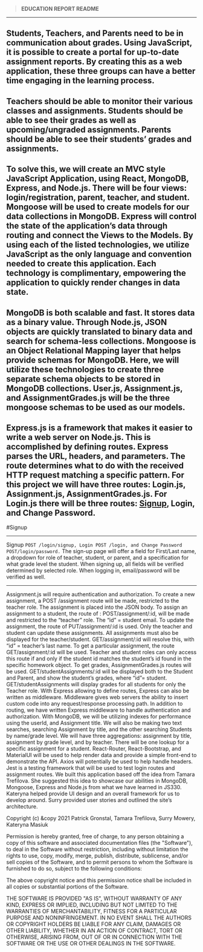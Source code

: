>**EDUCATION REPORT README**
---
Students, Teachers, and Parents need to be in communication about grades. Using JavaScript, it is possible to create a portal for up-to-date assignment reports. By creating this as a web application, these three groups can have a better time engaging in the learning process.
---
Teachers should be able to monitor their various classes and assignments. Students should be able to see their grades as well as upcoming/ungraded assignments. Parents should be able to see their students’ grades and assignments.
---
To solve this, we will create an MVC style JavaScript Application, using React, MongoDB, Express, and Node.js. There will be four views: login/registration, parent, teacher, and student. Mongoose will be used to create models for our data collections in MongoDB. Express will control the state of the application’s data through routing and connect the Views to the Models. By using each of the listed technologies, we utilize JavaScript as the only language and convention needed to create this application. Each technology is complimentary, empowering the application to quickly render changes in data state.
---
MongoDB is both scalable and fast. It stores data as a binary value. Through Node.js, JSON objects are quickly translated to binary data and search for schema-less collections. Mongoose is an Object Relational Mapping layer that helps provide schemas for MongoDB. Here, we will utilize these technologies to create three separate schema objects to be stored in MongoDB collections. User.js, Assignment.js, and AssignmentGrades.js will be the three mongoose schemas to be used as our models.
---
Express.js is a framework that makes it easier to write a web server on Node.js. This is accomplished by defining routes. Express parses the URL, headers, and parameters. The route determines what to do with the received HTTP request matching a specific pattern. For this project we will have three routes: Login.js, Assignment.js, AssignmentGrades.js.
For Login.js there will be three routes: [Signup](README.md#Signup), Login, and Change Password.
---
#Signup
***
Signup `POST /login/signup, Login POST /login, and Change Password POST/login/password.` The sign-up page will offer a field for First/Last name, a dropdown for role of teacher, student, or parent, and a specification for what grade level the student. When signing up, all fields will be verified determined by selected role. When logging in, email/password will be verified as well.
***
Assignment.js will require authentication and authorization. To create a new assignment, a POST /assignment route will be made, restricted to the teacher role. The assignment is placed into the JSON body. To assign an assignment to a student, the route of : POST/assignment/:id, will be made and restricted to the “teacher” role. The “id” = student email. To update the assignment, the route of PUT/assignment/:id is used. Only the teacher and student can update these assignments. All assignments must also be displayed for the teacher/student. GET/assignment/:id will resolve this, with “id” = teacher’s last name. To get a particular assignment, the route GET/assignment/:id will be used. Teacher and student roles can only access this route if and only if the student id matches the student’s id found in the specific homework object. To get grades, AssignmentGrades.js routes will be used. GET/studentAssignments/:id will be displayed both to the Student and Parent, and show the student’s grades, where “id”= student. GET/studentAssignments will display grades for all students for only the Teacher role. With Express allowing to define routes, Express can also be written as middleware. Middleware gives web servers the ability to insert custom code into any request/response processing path. In addition to routing, we have written Express middleware to handle authentication and authorization. With MongoDB, we will be utilizing indexes for performance using the userId, and Assignment title. We will also be making two text searches, searching Assignment by title, and the other searching Students by name/grade level. We will have three aggregations: assignment by title, assignment by grade level, and by teacher. There will be one lookup for a specific assignment for a student. React-Router, React-Bootstrap, and MaterialUI will be used to help render data and provide a simple front-end to demonstrate the API. Axios will potentially be used to help handle headers. Jest is a testing framework that will be used to test login routes and assignment routes. We built this application based off the idea from Tamara Trefilova. She suggested this idea to showcase our abilities in MongoDB, Mongoose, Express and Node.js from what we have learned in JS330. Kateryna helped provide UI design and an overall framework for us to develop around. Surry provided user stories and outlined the site’s architecture.

Copyright (c) &copy 2021 Patrick Gronstal, Tamara Trefilova, Surry Mowery, Kateryna Masiuk



Permission is hereby granted, free of charge, to any person obtaining a copy of this software and associated documentation files (the "Software"), to deal in the Software without restriction, including without limitation the rights to use, copy, modify, merge, publish, distribute, sublicense, and/or sell copies of the Software, and to permit persons to whom the Software is furnished to do so, subject to the following conditions:

The above copyright notice and this permission notice shall be included in all copies or substantial portions of the Software.

THE SOFTWARE IS PROVIDED "AS IS", WITHOUT WARRANTY OF ANY KIND, EXPRESS OR IMPLIED, INCLUDING BUT NOT LIMITED TO THE WARRANTIES OF MERCHANTABILITY, FITNESS FOR A PARTICULAR PURPOSE AND NONINFRINGEMENT. IN NO EVENT SHALL THE AUTHORS OR COPYRIGHT HOLDERS BE LIABLE FOR ANY CLAIM, DAMAGES OR OTHER LIABILITY, WHETHER IN AN ACTION OF CONTRACT, TORT OR OTHERWISE, ARISING FROM, OUT OF OR IN CONNECTION WITH THE SOFTWARE OR THE USE OR OTHER DEALINGS IN THE SOFTWARE.

